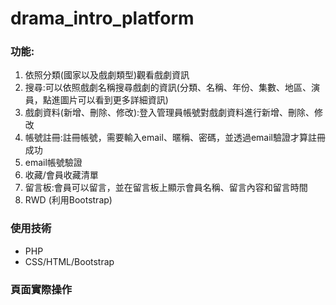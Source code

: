 # drama_intro_platform
### 功能:
1. 依照分類(國家以及戲劇類型)觀看戲劇資訊
2. 搜尋:可以依照戲劇名稱搜尋戲劇的資訊(分類、名稱、年份、集數、地區、演員，點進圖片可以看到更多詳細資訊)
3. 戲劇資料(新增、刪除、修改):登入管理員帳號對戲劇資料進行新增、刪除、修改
4. 帳號註冊:註冊帳號，需要輸入email、暱稱、密碼，並透過email驗證才算註冊成功
5. email帳號驗證
6. 收藏/會員收藏清單
7.  留言板:會員可以留言，並在留言板上顯示會員名稱、留言內容和留言時間
8.  RWD (利用Bootstrap)

### 使用技術
*  PHP 
*  CSS/HTML/Bootstrap

### 頁面實際操作
















